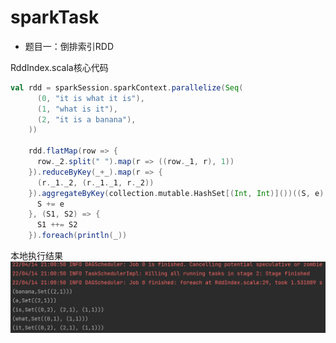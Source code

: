 # sparkTask

* 题目一：倒排索引RDD

RddIndex.scala核心代码

```scala
val rdd = sparkSession.sparkContext.parallelize(Seq(
      (0, "it is what it is"),
      (1, "what is it"),
      (2, "it is a banana"),
    ))

    rdd.flatMap(row => {
      row._2.split(" ").map(r => ((row._1, r), 1))
    }).reduceByKey(_+_).map(r => {
      (r._1._2, (r._1._1, r._2))
    }).aggregateByKey(collection.mutable.HashSet[(Int, Int)]())((S, e) => {
      S += e
    }, (S1, S2) => {
      S1 ++= S2
    }).foreach(println(_))
```
本地执行结果
![a](a.png)
